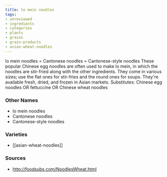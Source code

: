 ```yaml
---
title: lo mein noodles
tags:
- unreviewed
- ingredients
- categories
- plants
- grains
- grain-products
- asian-wheat-noodles
---
```

lo mein noodles = Cantonese noodles = Cantonese-style noodles These popular Chinese egg noodles are often used to make lo mein, in which the noodles are stir-fried along with the other ingredients. They come in various sizes; use the flat ones for stir-fries and the round ones for soups. They're available fresh, dried, and frozen in Asian markets. Substitutes: Chinese egg noodles OR fettuccine OR Chinese wheat noodles

### Other Names

* lo mein noodles
* Cantonese noodles
* Cantonese-style noodles

### Varieties

* [[asian-wheat-noodles]]

### Sources
* http://foodsubs.com/NoodlesWheat.html
